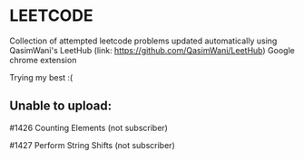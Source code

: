# LEETCODE
Collection of attempted leetcode problems updated automatically using QasimWani's LeetHub (link: https://github.com/QasimWani/LeetHub) Google chrome extension

Trying my best :(



## Unable to upload:

\#1426 Counting Elements (not subscriber)

\#1427 Perform String Shifts (not subscriber)
